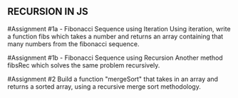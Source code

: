 ## RECURSION IN JS

#Assignment #1a - Fibonacci Sequence using Iteration
Using iteration, write a function fibs which takes a number and returns an array containing that many numbers from the fibonacci sequence.

#Assignment #1b - Fibonacci Sequence using Recursion
Another method fibsRec which solves the same problem recursively.

#Assignment #2
Build a function "mergeSort" that takes in an array and returns a sorted array, using a recursive merge sort methodology.
